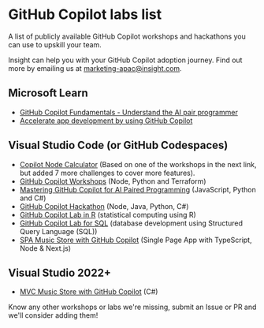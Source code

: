 # GitHub Copilot labs list

A list of publicly available GitHub Copilot workshops and hackathons you can use to upskill your team.

Insight can help you with your GitHub Copilot adoption journey. Find out more by emailing us at [marketing-apac@insight.com](mailto:marketing-apac@insight.com?Subject=GitHub%20Copilot%20Adoption%20Help).

## Microsoft Learn

- [GitHub Copilot Fundamentals - Understand the AI pair programmer](https://learn.microsoft.com/en-au/training/paths/copilot/)
- [Accelerate app development by using GitHub Copilot](https://learn.microsoft.com/en-us/training/paths/accelerate-app-development-using-github-copilot/)

## Visual Studio Code (or GitHub Codespaces)

- [Copilot Node Calculator](https://github.com/GitHub-Insight-ANZ-Lab/copilot-node-calculator) (Based on one of the workshops in the next link, but added 7 more challenges to cover more features).
- [GitHub Copilot Workshops](https://github.com/copilot-workshops) (Node, Python and Terraform)
- [Mastering GitHub Copilot for AI Paired Programming](https://github.com/microsoft/Mastering-GitHub-Copilot-for-Paired-Programming) (JavaScript, Python and C#)
- [GitHub Copilot Hackathon](https://github.com/GitHub-Partner-Demo-Library/MicrosoftCopilotHackathon) (Node, Java, Python, C#)
- [GitHub Copilot Lab in R](https://github.com/GitHub-Insight-ANZ-Lab/copilot-lab-r) (statistical computing using R)
- [GitHub Copilot Lab for SQL](https://github.com/GitHub-Insight-ANZ-Lab/copilot-lab-sql) (database development using Structured Query Language (SQL))
- [SPA Music Store with GitHub Copilot](https://github.com/GitHub-Insight-ANZ-Lab/copilot-lab-music-store-typescript) (Single Page App with TypeScript, Node & Next.js)

## Visual Studio 2022+

- [MVC Music Store with GitHub Copilot](https://github.com/GitHub-Insight-ANZ-Lab/copilot-lab-music-store-csharp) (C#)

Know any other workshops or labs we're missing, submit an Issue or PR and we'll consider adding them!
